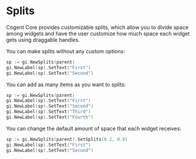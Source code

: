# Splits

Cogent Core provides customizable splits, which allow you to divide space among widgets and have the user customize how much space each widget gets using draggable handles.

You can make splits without any custom options:

```Go
sp := gi.NewSplits(parent)
gi.NewLabel(sp).SetText("First")
gi.NewLabel(sp).SetText("Second")
```

You can add as many items as you want to splits:

```Go
sp := gi.NewSplits(parent)
gi.NewLabel(sp).SetText("First")
gi.NewLabel(sp).SetText("Second")
gi.NewLabel(sp).SetText("Third")
gi.NewLabel(sp).SetText("Fourth")
```

You can change the default amount of space that each widget receives:

```Go
sp := gi.NewSplits(parent).SetSplits(0.2, 0.8)
gi.NewLabel(sp).SetText("First")
gi.NewLabel(sp).SetText("Second")
```
